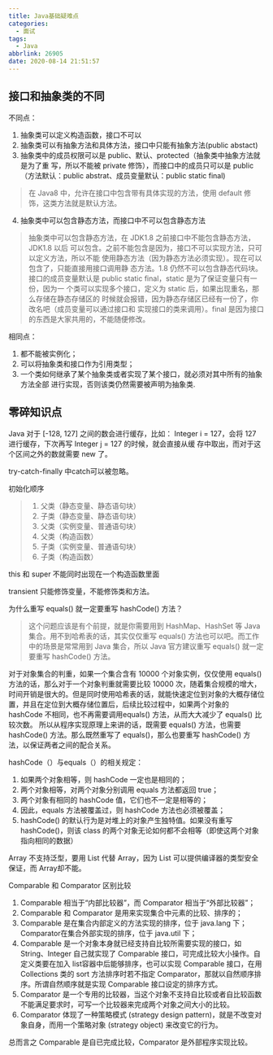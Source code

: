 ```yaml
---
title: Java基础疑难点
categories:
  - 面试
tags:
  - Java
abbrlink: 26905
date: 2020-08-14 21:51:57
---
```



## 接口和抽象类的不同
<!--more-->

不同点：

1. 抽象类可以定义构造函数，接口不可以
2. 抽象类可以有抽象方法和具体方法，接口中只能有抽象方法(public abstact)
3. 抽象类中的成员权限可以是 public、默认、protected（抽象类中抽象方法就是为了重
写，所以不能被 private 修饰），而接口中的成员只可以是 public（方法默认：public
abstrat、成员变量默认：public static final)

> 在 Java8 中，允许在接口中包含带有具体实现的方法，使用 default 修饰，这类方法就是默认方法。

4. 抽象类中可以包含静态方法，而接口中不可以包含静态方法

> 抽象类中可以包含静态方法，在 JDK1.8 之前接口中不能包含静态方法，JDK1.8 以后
可以包含。之前不能包含是因为，接口不可以实现方法，只可以定义方法，所以不能
使用静态方法（因为静态方法必须实现）。现在可以包含了，只能直接用接口调用静
态方法。1.8 仍然不可以包含静态代码块。
接口的成员变量默认是 public static final，static 是为了保证变量只有一份，因为一
个类可以实现多个接口，定义为 static 后，如果出现重名，那么存储在静态存储区的
时候就会报错，因为静态存储区已经有一份了，你改名吧（成员变量可以通过接口和
实现接口的类来调用）。final 是因为接口的东西是大家共用的，不能随便修改。

相同点：

1. 都不能被实例化；
2. 可以将抽象类和接口作为引用类型；
3. 一个类如何继承了某个抽象类或者实现了某个接口，就必须对其中所有的抽象方法全部
进行实现，否则该类仍然需要被声明为抽象类.


## 零碎知识点

Java 对于 [-128, 127] 之间的数会进行缓存，比如：
Integer i = 127，会将 127 进行缓存，下次再写 Integer j = 127 的时候，就会直接从缓
存中取出，而对于这个区间之外的数就需要 new 了。

try-catch-finally 中catch可以被忽略。

初始化顺序

>1. 父类（静态变量、静态语句块）
>2. 子类（静态变量、静态语句块）
>3. 父类（实例变量、普通语句块）
>4. 父类（构造函数）
>5. 子类（实例变量、普通语句块）
>6. 子类（构造函数）

this 和 super 不能同时出现在一个构造函数里面

transient 只能修饰变量，不能修饰类和方法。

为什么重写 equals() 就一定要重写 hashCode() 方法？
> 这个问题应该是有个前提，就是你需要用到 HashMap、HashSet 等 Java 集合。用不到哈希表的话，其实仅仅重写 equals() 方法也可以吧。而工作中的场景是常常用到 Java 集合，所以 Java 官方建议重写 equals() 就一定要重写 hashCode() 方法。

对于对象集合的判重，如果一个集合含有 10000 个对象实例，仅仅使用 equals() 方法的话，那么对于一个对象判重就需要比较 10000 次，随着集合规模的增大，时间开销是很大的。但是同时使用哈希表的话，就能快速定位到对象的大概存储位置，并且在定位到大概存储位置后，后续比较过程中，如果两个对象的 hashCode 不相同，也不再需要调用equals() 方法，从而大大减少了 equals() 比较次数。
所以从程序实现原理上来讲的话，既需要 equals() 方法，也需要 hashCode() 方法。那么既然重写了 equals()，那么也要重写 hashCode() 方法，以保证两者之间的配合关系。

hashCode（）与equals（）的相关规定：

1. 如果两个对象相等，则 hashCode 一定也是相同的；
2. 两个对象相等，对两个对象分别调用 equals 方法都返回 true；
3. 两个对象有相同的 hashCode 值，它们也不一定是相等的；
4. 因此，equals 方法被覆盖过，则 hashCode 方法也必须被覆盖；
5. hashCode() 的默认行为是对堆上的对象产生独特值。如果没有重写 hashCode()，则该 class 的两个对象无论如何都不会相等（即使这两个对象指向相同的数据）

Array 不支持泛型，要用 List 代替 Array，因为 List 可以提供编译器的类型安全保证，而 Array却不能。

Comparable 和 Comparator 区别比较

1. Comparable 相当于“内部比较器”，而 Comparator 相当于“外部比较器”；
2. Comparable 和 Comparator 是用来实现集合中元素的比较、排序的；
3. Comparable 是在集合内部定义的方法实现的排序，位于 java.lang 下；Comparator在集合外部实现的排序，位于 java.util 下；
4. Comparable 是一个对象本身就已经支持自比较所需要实现的接口，如 String、Integer 自己就实现了 Comparable 接口，可完成比较大小操作。自定义类要在加入 list容器中后能够排序，也可以实现 Comparable 接口，在用 Collections 类的 sort 方法排序时若不指定 Comparator，那就以自然顺序排序。所谓自然顺序就是实现 Comparable 接口设定的排序方式。
5. Comparator 是一个专用的比较器，当这个对象不支持自比较或者自比较函数不能满足要求时，可写一个比较器来完成两个对象之间大小的比较。
6. Comparator 体现了一种策略模式 (strategy design pattern)，就是不改变对象自身，而用一个策略对象 (strategy object) 来改变它的行为。

总而言之 Comparable 是自已完成比较，Comparator 是外部程序实现比较。
